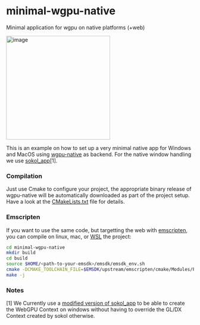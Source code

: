 # minimal-wgpu-native
Minimal application for wgpu on native platforms (+web)

<img width="279" alt="image" src="https://github.com/pplux/minimal-wgpu-native/assets/46521/fe603e35-4623-4131-b562-6e60bd706c2f">

This is an example on how to set up a very minimal native app for Windows and MacOS
using [wgpu-native](https://github.com/gfx-rs/wgpu-native) as backend. For the native
window handling we use [sokol_app](https://github.com/floooh/sokol)[1].

### Compilation

Just use Cmake to configure your project, the appropriate binary release of
wgpu-native will be automatically downloaded as part of the project setup.
Have a look at the [CMakeLists.txt](CMakeLists.txt) file for details.


### Emscripten

If you want to use the same code, but targetting the web
with [emscripten](https://emscripten.org/), you can compile on linux, mac,
or [WSL](https://learn.microsoft.com/en-us/windows/wsl/about) the project:

```bash
cd minimal-wgpu-native
mkdir build
cd build
source $HOME/<path-to-your-emsdk>/emsdk/emsdk_env.sh
cmake -DCMAKE_TOOLCHAIN_FILE=$EMSDK/upstream/emscripten/cmake/Modules/Platform/Emscripten.cmake ..
make -j
```
 
### Notes

[1] We Currently use a [modified version of sokol_app](https://github.com/floooh/sokol/pull/938) 
to be able to create the WebGPU Context on windows without having to override the GL/DX Context
created by sokol otherwise.
